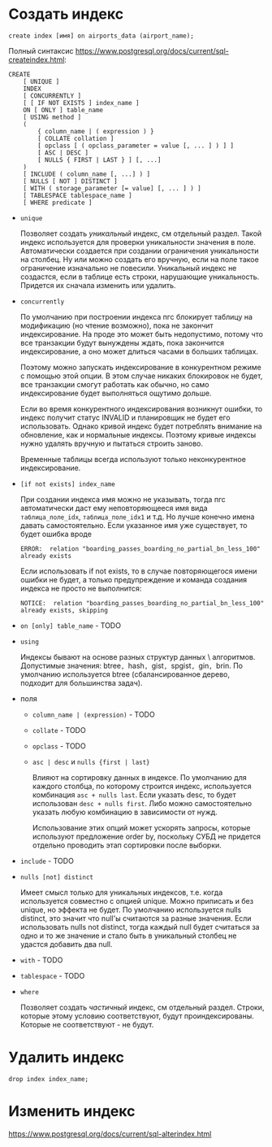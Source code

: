 # Создать индекс

```plsql
create index [имя] on airports_data (airport_name);
```

Полный синтаксис https://www.postgresql.org/docs/current/sql-createindex.html:

```plsql
CREATE
    [ UNIQUE ] 
    INDEX 
    [ CONCURRENTLY ] 
    [ [ IF NOT EXISTS ] index_name ] 
    ON [ ONLY ] table_name 
    [ USING method ]
    (
        { column_name | ( expression ) } 
        [ COLLATE collation ] 
        [ opclass [ ( opclass_parameter = value [, ... ] ) ] ] 
        [ ASC | DESC ] 
        [ NULLS { FIRST | LAST } ] [, ...] 
    )
    [ INCLUDE ( column_name [, ...] ) ]
    [ NULLS [ NOT ] DISTINCT ]
    [ WITH ( storage_parameter [= value] [, ... ] ) ]
    [ TABLESPACE tablespace_name ]
    [ WHERE predicate ]
```

* `unique`

  Позволяет создать *уникальный* индекс, см отдельный раздел. Такой индекс используется для проверки уникальности значения в поле. Автоматически создается при создании ограничения уникальности на столбец. Ну или можно создать его вручную, если на поле такое ограничение изначально не повесили. Уникальный индекс не создастся, если в таблице есть строки, нарушающие уникальность. Придется их сначала изменить или удалить.

* `concurrently`

  По умолчанию при построении индекса пгс блокирует таблицу на модификацию (но чтение возможно), пока не закончит индексирование. На проде это может быть недопустимо, потому что все транзакции будут вынуждены ждать, пока закончится индексирование, а оно может длиться часами в больших таблицах.

  Поэтому можно запускать индексирование в конкурентном режиме с помощью этой опции. В этом случае никаких блокировок не будет, все транзакции смогут работать как обычно, но само индексирование будет выполняться ощутимо дольше.

  Если во время конкурентного индексирования возникнут ошибки, то индекс получит статус INVALID и планировщик не будет его использовать. Однако кривой индекс будет потреблять внимание на обновление, как и нормальные индексы. Поэтому кривые индексы нужно удалять вручную и пытаться строить заново.

  Временные таблицы всегда используют только неконкурентное индексирование.

* `[if not exists] index_name`

  При создании индекса имя можно не указывать, тогда пгс автоматически даст ему неповторяющееся имя вида `таблица_поле_idx`, `таблица_поле_idx1` и т.д. Но лучше конечно имена давать самостоятельно. Если указанное имя уже существует, то будет ошибка вроде

  ````
  ERROR:  relation "boarding_passes_boarding_no_partial_bn_less_100" already exists
  ````

  Если использовать if not exists, то в случае повторяющегося имени ошибки не будет, а только предупреждение и команда создания индекса не просто не выполнится:

  ```
  NOTICE:  relation "boarding_passes_boarding_no_partial_bn_less_100" already exists, skipping
  ```

* `on [only] table_name` - TODO

* `using`

  Индексы бывают на основе разных структур данных \ алгоритмов. Допустимые значения: btree`, `hash`, `gist`, `spgist`, `gin`, `brin. По умолчанию используется btree (сбалансированное дерево, подходит для большинства задач).

* поля

  * `column_name | (expression)` - TODO

  * `collate` - TODO

  * `opclass` - TODO

  * `asc | desc` и `nulls {first | last}`

    Влияют на сортировку данных в индексе. По умолчанию для каждого столбца, по которому строится индекс, используется комбинация `asc + nulls last`. Если указать desc, то будет использован `desc + nulls first`. Либо можно самостоятельно указать любую комбинацию в зависимости от нужд.

    Использование этих опций может ускорять запросы, которые используют предложение order by, поскольку СУБД не придется отдельно проводить этап сортировки после выборки.

* `include` - TODO

* `nulls [not] distinct`

  Имеет смысл только для уникальных индексов, т.е. когда используется совместно с опцией unique. Можно приписать и без unique, но эффекта не будет. По умолчанию используется nulls distinct, это значит что null'ы считаются за разные значения. Если использовать nulls not distinct, тогда каждый null будет считаться за одно и то же значение и стало быть в уникальный столбец не удастся добавить два null.

* `with` - TODO

* `tablespace` - TODO

* `where` 

  Позволяет создать *частичный* индекс, см отдельный раздел. Строки, которые этому условию соответствуют, будут проиндексированы. Которые не соответствуют - не будут.

  

# Удалить индекс

```plsql
drop index index_name;
```



# Изменить индекс

https://www.postgresql.org/docs/current/sql-alterindex.html